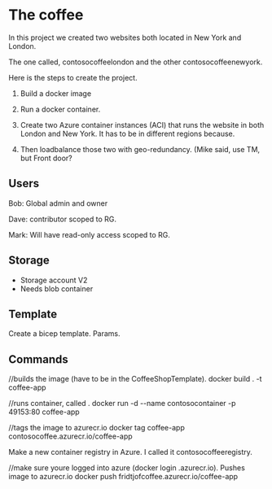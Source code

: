 # The coffee

In this project we created two websites both located in New York and London. 


The one called, contosocoffeelondon and the other contosocoffeenewyork. 



Here is the steps to create the project. 

1. Build a docker image 

2. Run a docker container. 

3. Create two Azure container instances (ACI) that runs the website in both London and New York. It has to be in different regions because.

4. Then loadbalance those two with geo-redundancy. (Mike said, use TM, but Front door?



## Users

Bob: Global admin and owner

Dave: contributor scoped to RG.

Mark: Will have read-only access scoped to RG. 

## Storage

- Storage account V2
- Needs blob container 

## Template

Create a bicep template. Params.

## Commands

//builds the image (have to be in the CoffeeShopTemplate).
docker build . -t coffee-app

//runs container, called .
docker run -d --name contosocontainer -p 49153:80 coffee-app

//tags the image to azurecr.io
docker tag coffee-app contosocoffee.azurecr.io/coffee-app

Make a new container registry in Azure. I called it contosocoffeeregistry.

//make sure youre logged into azure (docker login <insert name>.azurecr.io). Pushes image to azurecr.io
docker push fridtjofcoffee.azurecr.io/coffee-app
